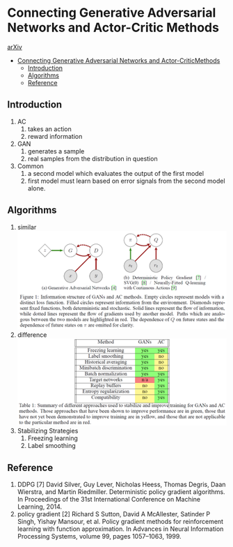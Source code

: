 # Connecting Generative Adversarial Networks and Actor-Critic Methods
[arXiv](https://arxiv.org/abs/1610.01945)

<!-- toc orderedList:0 depthFrom:1 depthTo:6 -->

* [Connecting Generative Adversarial Networks and Actor-CriticMethods](#connecting-generative-adversarial-networks-and-actor-criticmethods)
  * [Introduction](#introduction)
  * [Algorithms](#algorithms)
  * [Reference](#reference)

<!-- tocstop -->


## Introduction
1. AC
   1. takes an action
   2. reward information
2. GAN
   1. generates a sample
   2. real samples from the distribution in question
3. Common
   1. a second model which evaluates the output of the first model
   2. first model must learn based on error signals from the second model alone.

## Algorithms
1. similar
![GANAC](./.assets/GANAC.png)
2. difference
![GANACdiff](./.assets/GANACdiff.png)
3. Stabilizing Strategies
   1. Freezing learning
   2. Label smoothing

## Reference
1. DDPG
[7] David Silver, Guy Lever, Nicholas Heess, Thomas Degris, Daan Wierstra, and Martin Riedmiller. Deterministic policy gradient algorithms. In Proceedings of the 31st International Conference on Machine Learning, 2014.
2. policy gradient
[2] Richard S Sutton, David A McAllester, Satinder P Singh, Yishay Mansour, et al. Policy gradient methods for reinforcement learning with function approximation. In Advances in Neural Information Processing Systems, volume 99, pages 1057–1063, 1999.
